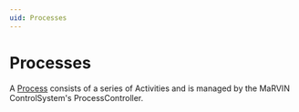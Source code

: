 ```yaml
---
uid: Processes
---
```

# Processes

A [Process](xref:Marvin.AbstractionLayer.IProcess) consists of a series of Activities and is managed by the MaRVIN ControlSystem's ProcessController.